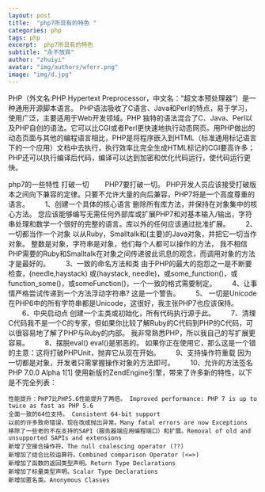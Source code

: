 ```yaml
---
layout: post
title:  "php7所具有的特色 "
categories: php
tags: php 
excerpt:  php7所具有的特色 
subtitle: "永不放弃"
author: "zhuiyi"
avatar: "img/authors/wferr.png"
image: "img/d.jpg"
---
```

PHP（外文名:PHP Hypertext Preprocessor，中文名：“超文本预处理器”）是一种通用开源脚本语言。
PHP语法吸收了C语言、Java和Perl的特点，易于学习，使用广泛，主要适用于Web开发领域。PHP 独特的语法混合了C、Java、Perl以及PHP自创的语法。它可以比CGI或者Perl更快速地执行动态网页。用PHP做出的动态页面与其他的编程语言相比，PHP是将程序嵌入到HTML（标准通用标记语言下的一个应用）文档中去执行，执行效率比完全生成HTML标记的CGI要高许多；PHP还可以执行编译后代码，编译可以达到加密和优化代码运行，使代码运行更快。

php7的一些特性
打破一切
　　PHP7要打破一切。 PHP开发人员应该接受打破版本之间向下兼容的定律。只要不允许大量的向后兼容，PHP7将是一个高度尊重的语言。
　　1、创建一个具体的核心语言 删除所有库方法，并保持在对象集中的核心方法。 您应该能够编写无需任何外部库或扩展PHP7和对基本输入/输出，字符串处理和数学一个很好的完整的语言。库以外的任何应该通过批准扩展。
　　2、 一切都当作一个对象 以从Ruby，Smalltalk和(主要)的Java对象，并把它一切当作对象。 整数是对象，字符串是对象，他们每个人都可以操作的方法， 我不相信PHP需要的Ruby和Smalltalk在对象之间传递彼此讯息的观念，而调用对象的方法才是最好的。
　　3、一致的命名方法和类 由于PHP的最大的抱怨之一是不断要检查，(needle,haystack) 或(haystack, needle)，或some_function()，或function_some()，或someFunction()，一个一致的格式需要制定。
　　4、让事情严格尝试传递到一个方法浮动字符串? 这是一个警告。
　　5、 一切是Unicode 在PHP6中的所有字符串都是Unicode，这很好，我主张PHP7也应该保持。
　　6、中央启动点 创建一个主类或初始化，所有代码执行源于此。
　　7、清理C代码我不是一个C的专家，但如果你比较了解Ruby的C代码到PHP的C代码，可以很容易地了解了PHP与Ruby的内部。 我非常熟悉PHP，所以我自己的写扩展更容易。
　　8、摆脱eval() eval()是邪恶的。 如果你正在使用它，那么这是一个错的主意：这将打破PHPUnit，抛弃它从现在开始。
　　9、支持操作符重载 因为一切都是对象，开发者只需掌握操作对象的方法即可。
　　10、允许的方法签名
PHP 7.0.0 Alpha 1[1]  使用新版的ZendEngine引擎，带来了许多新的特性，以下是不完全列表：

    性能提升：PHP7比PHP5.6性能提升了两倍。 Improved performance: PHP 7 is up to twice as fast as PHP 5.6
    全面一致的64位支持。 Consistent 64-bit support
    以前的许多致命错误，现在改成抛出异常。Many fatal errors are now Exceptions
    移除了一些老的不在支持的SAPI（服务器端应用编程端口）和扩展。Removal of old and unsupported SAPIs and extensions
    新增了空接合操作符。The null coalescing operator (??)
    新增加了结合比较运算符。Combined comparison Operator (<=>)
    新增加了函数的返回类型声明。Return Type Declarations
    新增加了标量类型声明。Scalar Type Declarations
    新增加匿名类。Anonymous Classes
